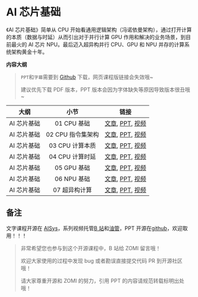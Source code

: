 <!--Copyright © 适用于[License](https://github.com/chenzomi12/AIFoundation)版权许可-->

# AI 芯片基础

《AI 芯片基础》简单从 CPU 开始看通用逻辑架构（冯诺依曼架构），通过打开计算的本质（数据与时延）从而引出对于并行计算 GPU 作用和解决的业务场景，到目前最火的 AI 芯片 NPU。最后迈入超异构并行 CPU、GPU 和 NPU 并存的计算系统架构黄金十年。

**内容大纲**

> `PPT`和`字幕`需要到 [Github](https://github.com/chenzomi12/AIFoundation) 下载，网页课程版链接会失效哦~
>
> 建议优先下载 PDF 版本，PPT 版本会因为字体缺失等原因导致版本很丑哦~

| 大纲 | 小节 | 链接|
|:--:|:--:|:--:|
| AI 芯片基础 | 01 CPU 基础| [文章](./01CPUBase.md), [PPT](./01CPUBase.pdf), [视频](https://www.bilibili.com/video/BV1tv4y1V72f/)|
| AI 芯片基础 | 02 CPU 指令集架构 | [文章](./02CPUISA.md), [PPT](./02CPUISA.pdf), [视频](https://www.bilibili.com/video/BV1ro4y1W7xN/) |
| AI 芯片基础 | 03 CPU 计算本质| [文章](./03CPUData.md), [PPT](./03CPUData.pdf), [视频](https://www.bilibili.com/video/BV17X4y1k7eF/)|
| AI 芯片基础 | 04 CPU 计算时延| [文章](./04CPULatency.md), [PPT](./04CPULatency.pdf), [视频](https://www.bilibili.com/video/BV1Qk4y1i7GT/) |
| AI 芯片基础 | 05 GPU 基础| [文章](./05GPUBase.md), [PPT](./05GPUBase.pdf), [视频](https://www.bilibili.com/video/BV1sM411T72Q/) |
| AI 芯片基础 | 06 NPU 基础| [文章](./06NPUBase.md), [PPT](./06NPUBase.pdf), [视频](https://www.bilibili.com/video/BV1Rk4y1e77n/)|
| AI 芯片基础 | 07 超异构计算 | [文章](./07Future.md), [PPT](./07Future.pdf), [视频](https://www.bilibili.com/video/BV1YM4y117VK) |

## 备注

文字课程开源在 [AISys](https://chenzomi12.github.io/)，系列视频托管[B 站](https://space.bilibili.com/517221395)和[油管](https://www.youtube.com/@ZOMI666/videos)，PPT 开源在[github](https://github.com/chenzomi12/AIFoundation)，欢迎取用！！！

> 非常希望您也参与到这个开源课程中，B 站给 ZOMI 留言哦！
> 
> 欢迎大家使用的过程中发现 bug 或者勘误直接提交代码 PR 到开源社区哦！
>
> 请大家尊重开源和 ZOMI 的努力，引用 PPT 的内容请规范转载标明出处哦！